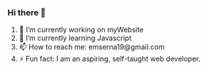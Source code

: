 ### Hi there 👋
<ol>
  <li>🔭 I’m currently working on myWebsite</li>
  <li>🌱 I’m currently learning Javascript</li>
  <li>📫 How to reach me: emserna19@gmail.com</li>
  <li>⚡ Fun fact: I am an aspiring, self-taught web developer.</li>
</ol>
